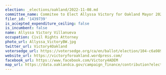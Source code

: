 ```yaml
---
election: _elections/oakland/2022-11-08.md
committee_name: Commitee to Elect Allyssa Victory for Oakland Mayor 2022
filer_id: '1439739'
is_accepted_expenditure_ceiling: false
is_incumbent: false
name: Allyssa Victory Villanueva
occupation: Civil Rights Attorney
photo_url: Allyssa_VictoryBW.jpg
twitter_url: Victory4Oakland
votersedge_url: https://votersedge.org/ca/en/ballot/election/104-c6a989/address/null/zip/94611/contests/contest/24183/candidate/158506?&cty=ca%2falm&date=2022-11-08
website_url: https://victoryforoakland.wordpress.com/
facebook_url: https://www.facebook.com/Victory4ADEM
map_url: https://data.oaklandca.gov/campaign_finance/contribution?electionYear=2022&candidates=1439739&since=2020-02-22&until=2022-06-30
---
```

